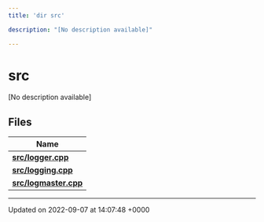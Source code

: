 ```yaml
---
title: 'dir src'

description: "[No description available]"

---
```


# src

[No description available]

## Files

| Name           |
| -------------- |
| **[src/logger.cpp](/documentation/code/files/logger_8cpp/#file-loggercpp)**  |
| **[src/logging.cpp](/documentation/code/files/logging_8cpp/#file-loggingcpp)**  |
| **[src/logmaster.cpp](/documentation/code/files/logmaster_8cpp/#file-logmastercpp)**  |






-------------------------------

Updated on 2022-09-07 at 14:07:48 +0000
